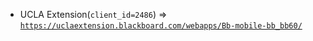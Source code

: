  - UCLA Extension(`client_id=2486`) => [`https://uclaextension.blackboard.com/webapps/Bb-mobile-bb_bb60/`](https://uclaextension.blackboard.com/webapps/Bb-mobile-bb_bb60/)
